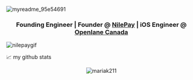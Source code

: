 
![myreadme_95e54691](https://github.com/user-attachments/assets/6a88a377-3de0-4c5f-a73f-8a1eb40d8ad0)


<h3 align="center">Founding Engineer | Founder @ <a href='https://www.nilepay.tech/'>NilePay</a> | iOS Engineer @ <a href='https://www.openlane.ca/en/'> Openlane Canada</a></h3>


![nilepaygif](https://github.com/user-attachments/assets/87d62aee-4c1d-4c6f-a16f-aab82434d8f0)


📈 my github stats

<p align="center"> <img src="https://github-readme-stats.vercel.app/api?username=mariak211&show_icons=true&theme=gotham" alt="mariak211" />
  
